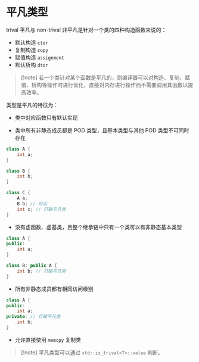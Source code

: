 # 平凡类型

trival 平凡与 non-trival 非平凡是针对一个类的四种构造函数来说的：
* 默认构造 `ctor`
* 复制构造 `copy`
* 赋值构造 `assignment`
* 默认析构 `dtor`

> [!note] 若一个类针对某个函数是平凡的，则编译器可以对构造、复制、赋值、析构等操作时进行优化，直接对内存进行操作而不需要调用其函数以提高效率。

类型是平凡的特征为：

* 类中对应函数只有默认实现

* 类中所有非静态成员都是 POD 类型，且基本类型与其他 POD 类型不可同时存在

```c++
class A {
    int a;
}

class B {
    int b;
}

class C {
    A a;
    B b; // 可以
    int c; // 打破平凡类
}
```

* 没有虚函数、虚基类，且整个继承链中只有一个类可以有非静态基本类型

```c++
class A {
public:
    int a;
}

class B: public A {
    int b; // 打破平凡类
}
```

* 所有非静态成员都有相同访问级别

```c++
class A {
public:
    int a;
private: // 打破平凡类
    int b;
}
```

* 允许直接使用 `memcpy` 复制类

> [!note] 平凡类型可以通过 `std::is_trival<T>::value` 判断。